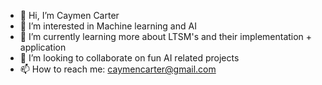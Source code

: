 - 👋 Hi, I’m Caymen Carter
- 👀 I’m interested in Machine learning and AI
- 🌱 I’m currently learning more about LTSM's and their implementation + application
- 💞️ I’m looking to collaborate on fun AI related projects
- 📫 How to reach me: caymencarter@gmail.com
